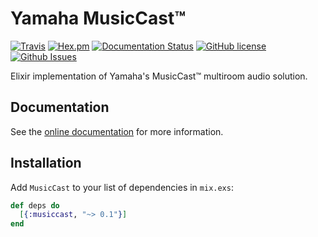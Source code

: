 # Yamaha MusicCast™

[![Travis](https://img.shields.io/travis/almightycouch/musiccast.svg)](https://travis-ci.org/almightycouch/musiccast)
[![Hex.pm](https://img.shields.io/hexpm/v/musiccast.svg)](https://hex.pm/packages/musiccast)
[![Documentation Status](https://img.shields.io/badge/docs-hexdocs-blue.svg)](http://hexdocs.pm/musiccast)
[![GitHub license](https://img.shields.io/badge/license-MIT-blue.svg)](https://raw.githubusercontent.com/almightycouch/musiccast/master/LICENSE)
[![Github Issues](https://img.shields.io/github/issues/almightycouch/musiccast.svg)](http://github.com/almightycouch/musiccast/issues)

Elixir implementation of Yamaha's MusicCast™ multiroom audio solution.

## Documentation

See the [online documentation](https://hexdocs.pm/musiccast/) for more information.

## Installation

Add `MusicCast` to your list of dependencies in `mix.exs`:

```elixir
def deps do
  [{:musiccast, "~> 0.1"}]
end
```
